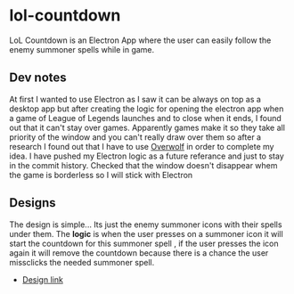 # lol-countdown
LoL Countdown is an Electron App where the user can easily follow the enemy summoner spells while in game.

## Dev notes
At first I wanted to use Electron as I saw it can be always on top as a desktop app but after creating the logic for opening the electron app when a game of 
League of Legends launches and to close when it ends, I found out that it can't stay over games. Apparently games make it so they take all priority of the window and you can't really
draw over them so after a research I found out that I have to use [Overwolf](https://www.overwolf.com/creators/build-an-app/) in order to complete my idea. I have pushed my Electron logic
as a future referance and just to stay in the commit history.
Checked that the window doesn't disappear whem the game is borderless so I will stick with Electron

## Designs
The design is simple... Its just the enemy summoner icons with their spells under them. The **logic** is when the user presses on a summoner icon it will start the countdown for this summoner spell
, if the user presses the icon again it will remove the countdown because there is a chance the user missclicks the needed summoner spell.
- [Design link](https://xd.adobe.com/view/18099850-eb32-4a4f-9582-20cc500cf34e-4d5a/?hints=off)
